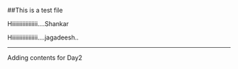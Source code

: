 ##This is a test file


Hiiiiiiiiiiiiiiiii....Shankar

Hiiiiiiiiiiiiiiiii....jagadeesh..

------------ 
Adding contents for Day2




